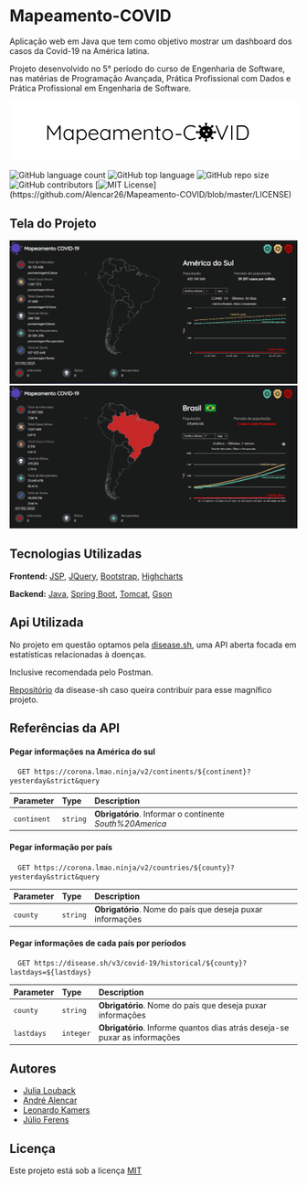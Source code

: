 
# Mapeamento-COVID

Aplicação web em Java que tem como objetivo mostrar um dashboard dos casos da Covid-19 na América latina.

Projeto desenvolvido no 5° período do curso de Engenharia de Software, nas matérias de Programação Avançada, Prática Profissional com Dados e Prática Profissional em Engenharia de Software. 


![Logo](https://github.com/Alencar26/Mapeamento-COVID/blob/master/readme/mapeamento_covid.png)

![GitHub language count](https://img.shields.io/github/languages/count/Alencar26/Mapeamento-COVID)
![GitHub top language](https://img.shields.io/github/languages/top/Alencar26/Mapeamento-COVID?color=%23FF7043)
![GitHub repo size](https://img.shields.io/github/repo-size/Alencar26/Mapeamento-COVID)
![GitHub contributors](https://img.shields.io/github/contributors/Alencar26/Mapeamento-COVID)
[![MIT License](https://img.shields.io/apm/l/atomic-design-ui.svg?)](https://github.com/Alencar26/Mapeamento-COVID/blob/master/LICENSE)

## Tela do Projeto

![Screenshot1](https://github.com/Alencar26/Mapeamento-COVID/blob/master/readme/tela1.png)
![Screenshot2](https://github.com/Alencar26/Mapeamento-COVID/blob/master/readme/tela2.png)

  
## Tecnologias Utilizadas

**Frontend:** [JSP](https://www3.ntu.edu.sg/home/ehchua/programming/java/JSPByExample.html), [JQuery](https://jquery.com/), [Bootstrap](https://getbootstrap.com/), [Highcharts](https://www.highcharts.com/blog/products/highcharts/)

**Backend:** [Java](https://www.java.com/pt-BR/), [Spring Boot](https://spring.io/projects/spring-boot), [Tomcat](https://tomcat.apache.org/), [Gson](https://github.com/google/gson)

  
## Api Utilizada

No projeto em questão optamos pela [disease.sh](https://disease.sh/), uma API aberta focada em estatísticas relacionadas à doenças. 

Inclusive recomendada pelo Postman.

[Repositório](https://github.com/disease-sh/api) da disease-sh caso queira contribuir para esse magnífico projeto.

## Referências da API

#### Pegar informações na América do sul

```http
  GET https://corona.lmao.ninja/v2/continents/${continent}?yesterday&strict&query
```

| Parameter | Type     | Description                |
| :-------- | :------- | :------------------------- |
| `continent` | `string` | **Obrigatório**. Informar o continente *South%20America*|

#### Pegar informação por país

```http
  GET https://corona.lmao.ninja/v2/countries/${county}?yesterday&strict&query
```

| Parameter | Type     | Description                       |
| :-------- | :------- | :-------------------------------- |
| `county`      | `string` | **Obrigatório**. Nome do país que deseja puxar informações |

#### Pegar informações de cada país por períodos

```http
  GET https://disease.sh/v3/covid-19/historical/${county}?lastdays=${lastdays}
```

| Parameter | Type     | Description                       |
| :-------- | :------- | :-------------------------------- |
| `county`  | `string` | **Obrigatório**. Nome do país que deseja puxar informações |
| `lastdays`| `integer`| **Obrigatório**. Informe quantos dias atrás deseja-se puxar as informações|


  
## Autores

- [Julia Louback](https://github.com/JuliaLouback)
- [André Alencar](https://github.com/Alencar26)
- [Leonardo Kamers](https://github.com/kamers07leo)
- [Júlio Ferens](https://github.com/julioferens)

  
## Licença

Este projeto está sob a licença [MIT](https://github.com/Alencar26/Mapeamento-COVID/blob/master/LICENSE)

  

